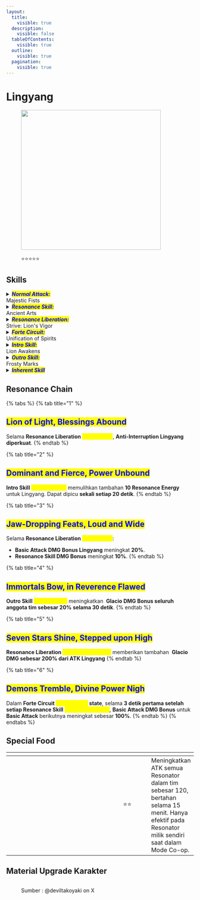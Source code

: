 ```yaml
---
layout:
  title:
    visible: true
  description:
    visible: false
  tableOfContents:
    visible: true
  outline:
    visible: true
  pagination:
    visible: true
---
```


# Lingyang

<figure><img src="https://wuthering.wiki/img/rolecard_1104.png" alt="" width="375"><figcaption><p><span data-gb-custom-inline data-tag="emoji" data-code="2b50">⭐</span><span data-gb-custom-inline data-tag="emoji" data-code="2b50">⭐</span><span data-gb-custom-inline data-tag="emoji" data-code="2b50">⭐</span><span data-gb-custom-inline data-tag="emoji" data-code="2b50">⭐</span><span data-gb-custom-inline data-tag="emoji" data-code="2b50">⭐</span></p></figcaption></figure>

## Skills

<details>

<summary><em><mark style="color:blue;"><strong>Normal Attack:</strong></mark></em><br>Majestic Fists</summary>

<mark style="color:blue;">**Basic Attack**</mark>\
Lingyang melakukan **hingga 5 serangan berturut-turut**, memberikan <img src="https://wuthering.wiki/img/element_1.png" alt="" data-size="line"> **Glacio DMG**.

<mark style="color:blue;">**Basic Attack: Feral Roars**</mark>\
Setelah menggunakan **Resonance Skill&#x20;**<mark style="color:yellow;">**Furious Punches**</mark>, **Basic Attack ke-5** digantikan dengan <mark style="color:yellow;">**Feral Roars**</mark>, memberikan <img src="https://wuthering.wiki/img/element_1.png" alt="" data-size="line"> **Glacio DMG**.

<mark style="color:blue;">**Heavy Attack**</mark>\
Lingyang mengonsumsi **STA** untuk menyerang target, memberikan <img src="https://wuthering.wiki/img/element_1.png" alt="" data-size="line"> **Glacio DMG**.

<mark style="color:blue;">**Mid-air Attack**</mark>\
Lingyang mengonsumsi **STA** untuk melakukan **Mid-air Plunging Attack**, memberikan <img src="https://wuthering.wiki/img/element_1.png" alt="" data-size="line"> **Glacio DMG**.

<mark style="color:blue;">**Dodge Counter**</mark>\
Gunakan **Basic Attack** setelah berhasil melakukan **Dodge** untuk menyerang target, memberikan <img src="https://wuthering.wiki/img/element_1.png" alt="" data-size="line"> **Glacio DMG**.

</details>

<details>

<summary><em><mark style="color:blue;"><strong>Resonance Skill:</strong></mark></em><br>Ancient Arts</summary>

<mark style="color:blue;">**Ancient Arts**</mark>\
Menyerang target, memberikan <img src="https://wuthering.wiki/img/element_1.png" alt="" data-size="line"> **Glacio DMG**.

<mark style="color:blue;">**Furious Punches**</mark>\
Ketika **Basic Attack ke-3, ke-4, ke-5**, atau **Basic Attack&#x20;**<mark style="color:yellow;">**Feral Roars**</mark> mengenai target, **Resonance Skill&#x20;**<mark style="color:yellow;">**Ancient Arts**</mark> digantikan dengan **Resonance Skill&#x20;**<mark style="color:yellow;">**Furious Punches**</mark>.

* Setelah menggunakan **Basic Attack&#x20;**<mark style="color:yellow;">**Feral Roars**</mark> dan **Resonance Skill&#x20;**<mark style="color:yellow;">**Furious Punches**</mark>, siklus **Basic Attack** akan dimulai dari **Basic Attack ke-3**.
* Resonance Skill Lingyang tidak akan mereset siklus Basic Attack.

</details>

<details>

<summary><em><mark style="color:blue;"><strong>Resonance Liberation:</strong></mark></em><br>Strive: Lion's Vigor</summary>

Menyerang target, memberikan <img src="https://wuthering.wiki/img/element_1.png" alt="" data-size="line"> **Glacio DMG**, dan memperoleh <mark style="color:yellow;">**Lion's Vigor**</mark>.

<mark style="color:blue;">**Lion's Vigor**</mark>\
Lingyang mendapatkan **50%** <img src="https://wuthering.wiki/img/element_1.png" alt="" data-size="line"> **Glacio DMG Bonus**.

</details>

<details>

<summary><em><mark style="color:blue;"><strong>Forte Circuit:</strong></mark></em><br>Unification of Spirits</summary>

<mark style="color:blue;">**Heavy Attack: Glorious Plunge**</mark>\
Ketika _<mark style="color:yellow;">**Lion's Spirit**</mark>_**&#x20;penuh**, gunakan **Heavy Attack** untuk melakukan <mark style="color:yellow;">**Glorious Plunge**</mark>, memberikan <img src="https://wuthering.wiki/img/element_1.png" alt="" data-size="line"> **Glacio DMG**.

<mark style="color:blue;">**Mid-air Attack: Tail Strike**</mark>\
Ketika _<mark style="color:yellow;">**Lion's Spirit**</mark>_**&#x20;tidak penuh**, gunakan **Basic Attack** setelah **Heavy Attack** untuk melakukan <mark style="color:yellow;">**Tail Strike**</mark>, memberikan <img src="https://wuthering.wiki/img/element_1.png" alt="" data-size="line"> **Glacio DMG**.

<mark style="color:blue;">**Striding Lion**</mark>

* Setelah menggunakan **Heavy Attack&#x20;**<mark style="color:yellow;">**Glorious Plunge**</mark>, Lingyang memasuki _<mark style="color:yellow;">**Striding Lion**</mark>_**&#x20;state**.
* Jika _<mark style="color:yellow;">**Lion's Spirit**</mark>_**&#x20;penuh** saat menggunakan **Intro Skill&#x20;**<mark style="color:yellow;">**Lion Awakens**</mark> atau **Resonance Liberation&#x20;**<mark style="color:yellow;">**Strive: Lion's Vigor**</mark>, gunakan **Basic Attack** untuk memasuki _<mark style="color:yellow;">**Striding Lion**</mark>_**&#x20;state**.

**Dalam&#x20;**_<mark style="color:yellow;">**Striding Lion**</mark>_**&#x20;state:**

* **Dapat menyerang di udara.** Jika berada di tanah, gunakan **Heavy Attack&#x20;**<mark style="color:yellow;">**Glorious Plunge**</mark> untuk kembali ke udara.
* _<mark style="color:yellow;">**Lion's Spirit**</mark>_**&#x20;terus berkurang** dan habis dalam **5 detik**, setelah itu _<mark style="color:yellow;">**Striding Lion**</mark>_**&#x20;berakhir**.
* Jika berada dalam <mark style="color:yellow;">**Lion's Vigor**</mark>, konsumsi _<mark style="color:yellow;">**Lion's Spirit**</mark>_**&#x20;berkurang 50%**, memperpanjang _<mark style="color:yellow;">**Striding Lion**</mark>_**&#x20;hingga 10 detik**.
* **Basic Attack digantikan dengan Basic Attack&#x20;**<mark style="color:yellow;">**Feral Gyrate**</mark>, yang dapat melakukan **hingga 2 serangan berturut-turut**, memberikan <img src="https://wuthering.wiki/img/element_1.png" alt="" data-size="line"> **Glacio DMG**.
* **Resonance Skill digantikan dengan&#x20;**<mark style="color:yellow;">**Mountain Roamer**</mark>, memberikan <img src="https://wuthering.wiki/img/element_1.png" alt="" data-size="line"> **Glacio DMG**.
* Jika _<mark style="color:yellow;">**Lion's Spirit**</mark>_**&#x20;kurang dari 10**, gunakan **Basic Attack untuk melakukan&#x20;**<mark style="color:yellow;">**Stormy Kicks**</mark>, memberikan <img src="https://wuthering.wiki/img/element_1.png" alt="" data-size="line"> **Glacio DMG**. Setelah <mark style="color:yellow;">**Stormy Kicks**</mark>, **Mid-air Attack&#x20;**<mark style="color:yellow;">**Tail Strike**</mark> dapat digunakan.
* **Mengonsumsi&#x20;**_<mark style="color:yellow;">**Lion's Spirit**</mark>_**&#x20;akan memulihkan Concerto Energy**.

<mark style="color:blue;">**Lion's Spirit**</mark>

* Lingyang dapat menyimpan hingga **100&#x20;**_<mark style="color:yellow;">**Lion's Spirit**</mark>_.
* _<mark style="color:yellow;">**Lion's Spirit**</mark>_**&#x20;dipulihkan** saat menggunakan **Resonance Skill&#x20;**<mark style="color:yellow;">**Furious Punches**</mark>, **Intro Skill&#x20;**<mark style="color:yellow;">**Lion Awakens**</mark>, dan **Resonance Liberation&#x20;**<mark style="color:yellow;">**Strive: Lion's Vigor**</mark>.

</details>

<details>

<summary><em><mark style="color:blue;"><strong>Intro Skill:</strong></mark></em><br>Lion Awakens</summary>

Lingyang memasuki medan pertempuran, memberikan <img src="https://wuthering.wiki/img/element_1.png" alt="" data-size="line"> **Glacio DMG**.

</details>

<details>

<summary><em><mark style="color:blue;"><strong>Outro Skill:</strong></mark></em><br>Frosty Marks</summary>

Lingyang melepaskan gelombang kejut di sekitar target, memberikan <img src="https://wuthering.wiki/img/element_1.png" alt="" data-size="line"> **Glacio DMG** sebesar **587.94% dari ATK Lingyang** kepada musuh dalam jangkauan.

</details>

<details>

<summary><em><mark style="color:blue;"><strong>Inherent Skill</strong></mark></em></summary>

#### <mark style="color:blue;">**Lion's Pride**</mark>

**DMG dari Intro Skill&#x20;**<mark style="color:yellow;">**Lion Awakens**</mark>**&#x20;meningkat sebesar 50%**.

#### <mark style="color:blue;">**Diligent Practice**</mark>

Saat berada dalam **Forte Circuit&#x20;**_<mark style="color:yellow;">**Striding Lion**</mark>_**&#x20;state**, dalam **3 detik setelah setiap Basic Attack**, **Resonance Skill&#x20;**<mark style="color:yellow;">**Mountain Roamer**</mark>**&#x20;berikutnya** akan memberikan <img src="https://wuthering.wiki/img/element_1.png" alt="" data-size="line"> **Glacio DMG tambahan** sebesar **150% dari&#x20;**<mark style="color:yellow;">**Mountain Roamer**</mark>**&#x20;DMG** (dianggap sebagai Resonance Skill DMG).

</details>

## Resonance Chain

{% tabs %}
{% tab title="1" %}
## <mark style="color:blue;">Lion of Light, Blessings Abound</mark>

Selama **Resonance Liberation** <mark style="color:yellow;">**Lion's Vigor**</mark>, **Anti-Interruption Lingyang diperkuat**.
{% endtab %}

{% tab title="2" %}
## <mark style="color:blue;">Dominant and Fierce, Power Unbound</mark>

**Intro Skill&#x20;**<mark style="color:yellow;">**Lion Awakens**</mark> memulihkan tambahan **10 Resonance Energy** untuk Lingyang. Dapat dipicu **sekali setiap 20 detik**.
{% endtab %}

{% tab title="3" %}
## <mark style="color:blue;">Jaw-Dropping Feats, Loud and Wide</mark>

Selama **Resonance Liberation&#x20;**<mark style="color:yellow;">**Lion's Vigor**</mark>:

* **Basic Attack DMG Bonus Lingyang** meningkat **20%**.
* **Resonance Skill DMG Bonus** meningkat **10%**.
{% endtab %}

{% tab title="4" %}
## <mark style="color:blue;">Immortals Bow, in Reverence Flawed</mark>

**Outro Skill&#x20;**<mark style="color:yellow;">**Frosty Marks**</mark> meningkatkan <img src="https://wuthering.wiki/img/element_1.png" alt="" data-size="line"> **Glacio DMG Bonus seluruh anggota tim sebesar 20% selama 30 detik**.
{% endtab %}

{% tab title="5" %}
## <mark style="color:blue;">Seven Stars Shine, Stepped upon High</mark>

**Resonance Liberation&#x20;**<mark style="color:yellow;">**Strive: Lion's Vigor**</mark> memberikan tambahan <img src="https://wuthering.wiki/img/element_1.png" alt="" data-size="line"> **Glacio DMG sebesar 200% dari ATK Lingyang**
{% endtab %}

{% tab title="6" %}
## <mark style="color:blue;">Demons Tremble, Divine Power Nigh</mark>

Dalam **Forte Circuit&#x20;**_<mark style="color:yellow;">**Striding Lion**</mark>_**&#x20;state**, selama **3 detik pertama setelah setiap Resonance Skill&#x20;**<mark style="color:yellow;">**Mountain Roamer**</mark>, **Basic Attack DMG Bonus** untuk **Basic Attack** berikutnya meningkat sebesar **100%**.
{% endtab %}
{% endtabs %}

## Special Food

<table data-header-hidden><thead><tr><th width="267"></th><th width="100" align="center"></th><th></th></tr></thead><tbody><tr><td><img src="https://wuthering.wiki/img/item_80001000.png" alt=""></td><td align="center"><span data-gb-custom-inline data-tag="emoji" data-code="2b50">⭐</span><span data-gb-custom-inline data-tag="emoji" data-code="2b50">⭐</span></td><td>Meningkatkan ATK semua Resonator dalam tim sebesar 120, bertahan selama 15 menit. Hanya efektif pada Resonator milik sendiri saat dalam Mode Co-op.</td></tr></tbody></table>

## Material Upgrade Karakter

<figure><img src="https://i.postimg.cc/jSWFZ74b/Lingyang.png" alt=""><figcaption><p>Sumber :  @deviltakoyaki on X</p></figcaption></figure>


